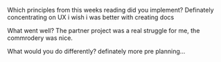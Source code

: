 Which principles from this weeks reading did you implement?
Definately concentrating on UX i wish i was better with creating docs

What went well?
The partner project was a real struggle for me, the commrodery was nice.

What would you do differently?
definately more pre planning...